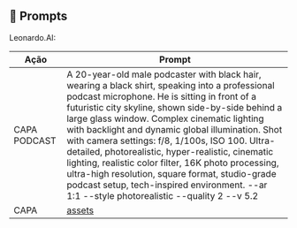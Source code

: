## 🧠 Prompts

Leonardo.AI:

| Ação         | Prompt                                                                                                                                                                                                                                                                                                                                 |
|--------------|-----------------------------------------------------------------------------------------------------------------------------------------------------------------------------------------------------------------------------------------------------------------------------------------------------------------------------------------|
| CAPA PODCAST | A 20-year-old male podcaster with black hair, wearing a black shirt, speaking into a professional podcast microphone. He is sitting in front of a futuristic city skyline, shown side-by-side behind a large glass window. Complex cinematic lighting with backlight and dynamic global illumination. Shot with camera settings: f/8, 1/100s, ISO 100. Ultra-detailed, photorealistic, hyper-realistic, cinematic lighting, realistic color filter, 16K photo processing, ultra-high resolution, square format, studio-grade podcast setup, tech-inspired environment. --ar 1:1 --style photorealistic --quality 2 --v 5.2 |
| CAPA | [assets](podcast_capa.jpg) |